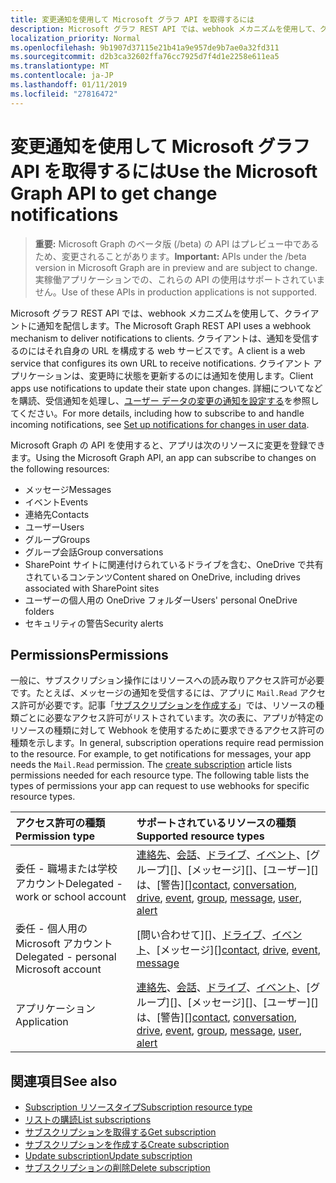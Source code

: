 ```yaml
---
title: 変更通知を使用して Microsoft グラフ API を取得するには
description: Microsoft グラフ REST API では、webhook メカニズムを使用して、クライアントに通知を配信します。 クライアントは、通知を受信するのにはそれ自身の URL を構成する web サービスです。 クライアント アプリケーションは、変更時に状態を更新するのには通知を使用します。 購読して、着信の通知を処理する方法を含め、詳細については、セットを参照してくださいユーザー データの変更の通知を設定します。
localization_priority: Normal
ms.openlocfilehash: 9b1907d37115e21b41a9e957de9b7ae0a32fd311
ms.sourcegitcommit: d2b3ca32602ffa76cc7925d7f4d1e2258e611ea5
ms.translationtype: MT
ms.contentlocale: ja-JP
ms.lasthandoff: 01/11/2019
ms.locfileid: "27816472"
---
```

# <a name="use-the-microsoft-graph-api-to-get-change-notifications"></a><span data-ttu-id="ebfaf-106">変更通知を使用して Microsoft グラフ API を取得するには</span><span class="sxs-lookup"><span data-stu-id="ebfaf-106">Use the Microsoft Graph API to get change notifications</span></span>

> <span data-ttu-id="ebfaf-107">**重要:** Microsoft Graph のベータ版 (/beta) の API はプレビュー中であるため、変更されることがあります。</span><span class="sxs-lookup"><span data-stu-id="ebfaf-107">**Important:** APIs under the /beta version in Microsoft Graph are in preview and are subject to change.</span></span> <span data-ttu-id="ebfaf-108">実稼働アプリケーションでの、これらの API の使用はサポートされていません。</span><span class="sxs-lookup"><span data-stu-id="ebfaf-108">Use of these APIs in production applications is not supported.</span></span>

<span data-ttu-id="ebfaf-109">Microsoft グラフ REST API では、webhook メカニズムを使用して、クライアントに通知を配信します。</span><span class="sxs-lookup"><span data-stu-id="ebfaf-109">The Microsoft Graph REST API uses a webhook mechanism to deliver notifications to clients.</span></span> <span data-ttu-id="ebfaf-110">クライアントは、通知を受信するのにはそれ自身の URL を構成する web サービスです。</span><span class="sxs-lookup"><span data-stu-id="ebfaf-110">A client is a web service that configures its own URL to receive notifications.</span></span> <span data-ttu-id="ebfaf-111">クライアント アプリケーションは、変更時に状態を更新するのには通知を使用します。</span><span class="sxs-lookup"><span data-stu-id="ebfaf-111">Client apps use notifications to update their state upon changes.</span></span> <span data-ttu-id="ebfaf-112">詳細についてなどを購読、受信通知を処理し、[ユーザー データの変更の通知を設定する](/graph/webhooks)を参照してください。</span><span class="sxs-lookup"><span data-stu-id="ebfaf-112">For more details, including how to subscribe to and handle incoming notifications, see [Set up notifications for changes in user data](/graph/webhooks).</span></span>

<span data-ttu-id="ebfaf-113">Microsoft Graph の API を使用すると、アプリは次のリソースに変更を登録できます。</span><span class="sxs-lookup"><span data-stu-id="ebfaf-113">Using the Microsoft Graph API, an app can subscribe to changes on the following resources:</span></span>

- <span data-ttu-id="ebfaf-114">メッセージ</span><span class="sxs-lookup"><span data-stu-id="ebfaf-114">Messages</span></span>
- <span data-ttu-id="ebfaf-115">イベント</span><span class="sxs-lookup"><span data-stu-id="ebfaf-115">Events</span></span>
- <span data-ttu-id="ebfaf-116">連絡先</span><span class="sxs-lookup"><span data-stu-id="ebfaf-116">Contacts</span></span>
- <span data-ttu-id="ebfaf-117">ユーザー</span><span class="sxs-lookup"><span data-stu-id="ebfaf-117">Users</span></span>
- <span data-ttu-id="ebfaf-118">グループ</span><span class="sxs-lookup"><span data-stu-id="ebfaf-118">Groups</span></span>
- <span data-ttu-id="ebfaf-119">グループ会話</span><span class="sxs-lookup"><span data-stu-id="ebfaf-119">Group conversations</span></span>
- <span data-ttu-id="ebfaf-120">SharePoint サイトに関連付けられているドライブを含む、OneDrive で共有されているコンテンツ</span><span class="sxs-lookup"><span data-stu-id="ebfaf-120">Content shared on OneDrive, including drives associated with SharePoint sites</span></span>
- <span data-ttu-id="ebfaf-121">ユーザーの個人用の OneDrive フォルダー</span><span class="sxs-lookup"><span data-stu-id="ebfaf-121">Users' personal OneDrive folders</span></span>
- <span data-ttu-id="ebfaf-122">セキュリティの警告</span><span class="sxs-lookup"><span data-stu-id="ebfaf-122">Security alerts</span></span>

## <a name="permissions"></a><span data-ttu-id="ebfaf-123">Permissions</span><span class="sxs-lookup"><span data-stu-id="ebfaf-123">Permissions</span></span>

<span data-ttu-id="ebfaf-p104">一般に、サブスクリプション操作にはリソースへの読み取りアクセス許可が必要です。たとえば、メッセージの通知を受信するには、アプリに `Mail.Read` アクセス許可が必要です。記事「[サブスクリプションを作成する](../api/subscription-post-subscriptions.md)」では、リソースの種類ごとに必要なアクセス許可がリストされています。次の表に、アプリが特定のリソースの種類に対して Webhook を使用するために要求できるアクセス許可の種類を示します。</span><span class="sxs-lookup"><span data-stu-id="ebfaf-p104">In general, subscription operations require read permission to the resource. For example, to get notifications for messages, your app needs the `Mail.Read` permission. The [create subscription](../api/subscription-post-subscriptions.md) article lists permissions needed for each resource type. The following table lists the types of permissions your app can request to use webhooks for specific resource types.</span></span>

| <span data-ttu-id="ebfaf-128">アクセス許可の種類</span><span class="sxs-lookup"><span data-stu-id="ebfaf-128">Permission type</span></span>                        | <span data-ttu-id="ebfaf-129">サポートされているリソースの種類</span><span class="sxs-lookup"><span data-stu-id="ebfaf-129">Supported resource types</span></span>                                                      |
| :------------------------------------- | :------------------------------------------------------------------------------------ |
| <span data-ttu-id="ebfaf-130">委任 - 職場または学校アカウント</span><span class="sxs-lookup"><span data-stu-id="ebfaf-130">Delegated - work or school account</span></span>     | <span data-ttu-id="ebfaf-131">[連絡先][]、[会話][]、[ドライブ][]、[イベント][]、[グループ][]、[メッセージ][]、[ユーザー][]は、[警告][]</span><span class="sxs-lookup"><span data-stu-id="ebfaf-131">[contact][], [conversation][], [drive][], [event][], [group][], [message][], [user][], [alert][]</span></span> |
| <span data-ttu-id="ebfaf-132">委任 - 個人用の Microsoft アカウント</span><span class="sxs-lookup"><span data-stu-id="ebfaf-132">Delegated - personal Microsoft account</span></span> | <span data-ttu-id="ebfaf-133">[問い合わせて][]、[ドライブ][]、[イベント][]、[メッセージ][]</span><span class="sxs-lookup"><span data-stu-id="ebfaf-133">[contact][], [drive][], [event][], [message][]</span></span>                                        |
| <span data-ttu-id="ebfaf-134">アプリケーション</span><span class="sxs-lookup"><span data-stu-id="ebfaf-134">Application</span></span>                            | <span data-ttu-id="ebfaf-135">[連絡先][]、[会話][]、[ドライブ][]、[イベント][]、[グループ][]、[メッセージ][]、[ユーザー][]は、[警告][]</span><span class="sxs-lookup"><span data-stu-id="ebfaf-135">[contact][], [conversation][], [drive][], [event][], [group][], [message][], [user][], [alert][]</span></span> |

## <a name="see-also"></a><span data-ttu-id="ebfaf-136">関連項目</span><span class="sxs-lookup"><span data-stu-id="ebfaf-136">See also</span></span>

- [<span data-ttu-id="ebfaf-137">Subscription リソースタイプ</span><span class="sxs-lookup"><span data-stu-id="ebfaf-137">Subscription resource type</span></span>](subscription.md)
- [<span data-ttu-id="ebfaf-138">リストの購読</span><span class="sxs-lookup"><span data-stu-id="ebfaf-138">List subscriptions</span></span>](../api/subscription-list.md)
- [<span data-ttu-id="ebfaf-139">サブスクリプションを取得する</span><span class="sxs-lookup"><span data-stu-id="ebfaf-139">Get subscription</span></span>](../api/subscription-get.md)
- [<span data-ttu-id="ebfaf-140">サブスクリプションを作成する</span><span class="sxs-lookup"><span data-stu-id="ebfaf-140">Create subscription</span></span>](../api/subscription-post-subscriptions.md)
- [<span data-ttu-id="ebfaf-141">Update subscription</span><span class="sxs-lookup"><span data-stu-id="ebfaf-141">Update subscription</span></span>](../api/subscription-update.md)
- [<span data-ttu-id="ebfaf-142">サブスクリプションの削除</span><span class="sxs-lookup"><span data-stu-id="ebfaf-142">Delete subscription</span></span>](../api/subscription-delete.md)

[連絡先]: ./contact.md
[contact]: ./contact.md
[会話]: ./conversation.md
[conversation]: ./conversation.md
[ドライブ]: ./drive.md
[drive]: ./drive.md
[イベント]: ./event.md
[event]: ./event.md
[group]: ./group.md
[message]: ./message.md
[user]: ./user.md
[アラート]: ./alert.md
[alert]: ./alert.md
